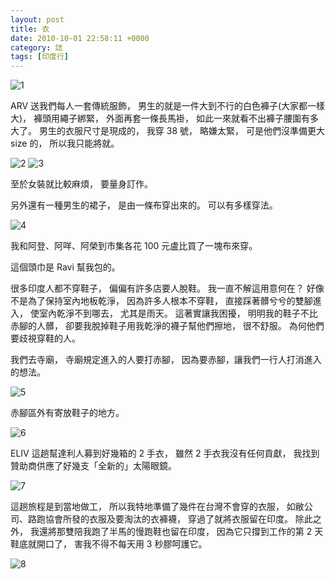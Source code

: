 ```yaml
---
layout: post
title: 衣
date: 2010-10-01 22:58:11 +0000
category: 誌
tags: [印度行]
---
```



![1](/blog/assets/images/2010/clothes1.jpg)

ARV 送我們每人一套傳統服飾，
男生的就是一件大到不行的白色褲子(大家都一樣大)，
褲頭用繩子綁緊，
外面再套一條長馬褂，
如此一來就看不出褲子腰圍有多大了。
男生的衣服尺寸是現成的，
我穿 38 號，
略嫌太緊，
可是他們沒準備更大 size 的，
所以我只能將就。

<!--more-->
  
![2](/blog/assets/images/2010/clothes2.jpg)
![3](/blog/assets/images/2010/clothes3.jpg)

至於女裝就比較麻煩，
要量身訂作。

另外還有一種男生的裙子，
是由一條布穿出來的。
可以有多樣穿法。


![4](/blog/assets/images/2010/clothes4.jpg)

我和阿登、阿咩、阿榮到市集各花 100 元盧比買了一塊布來穿。

這個頭巾是 Ravi 幫我包的。

很多印度人都不穿鞋子，
偏偏有許多店要人脫鞋。
我一直不解這用意何在？
好像不是為了保持室內地板乾淨，
因為許多人根本不穿鞋，
直接踩著髒兮兮的雙腳進入，
使室內乾淨不到哪去，
尤其是雨天。
這著實讓我困擾，
明明我的鞋子不比赤腳的人髒，
卻要我脫掉鞋子用我乾淨的襪子幫他們擦地，
很不舒服。
為何他們要歧視穿鞋的人。

我們去寺廟，
寺廟規定進入的人要打赤腳，
因為要赤腳，讓我們一行人打消進入的想法。

![5](/blog/assets/images/2010/clothes5.jpg)

赤腳區外有寄放鞋子的地方。

![6](/blog/assets/images/2010/clothes6.jpg)

ELIV 這趟幫達利人募到好幾箱的 2 手衣，
雖然 2 手衣我沒有任何貢獻，
我找到贊助商供應了好幾支「全新的」太陽眼鏡。

![7](/blog/assets/images/2010/clothes7.jpg)

這趟旅程是到當地做工，
所以我特地準備了幾件在台灣不會穿的衣服，
如敝公司、路跑協會所發的衣服及要淘汰的衣褲襪，
穿過了就將衣服留在印度。
除此之外，
我還將那雙陪我跑了半馬的慢跑鞋也留在印度，
因為它只撐到工作的第 2 天鞋底就開口了，
害我不得不每天用 3 秒膠呵護它。

![8](/blog/assets/images/2010/clothes8.jpg)
